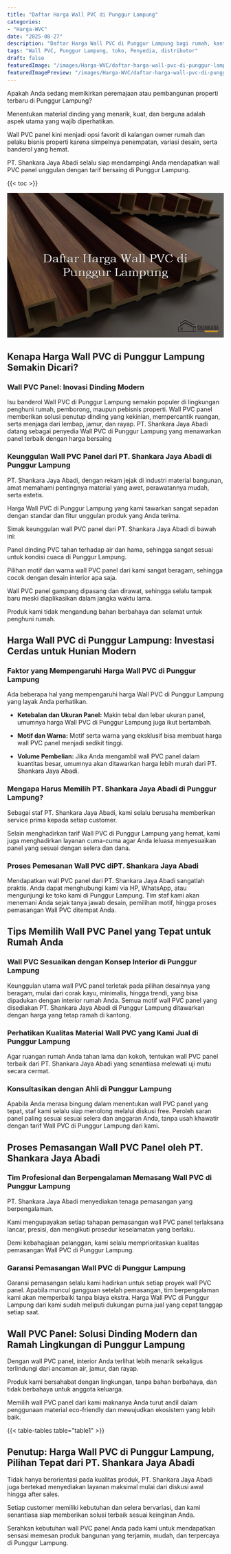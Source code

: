 ```yaml
---
title: "Daftar Harga Wall PVC di Punggur Lampung"
categories:
- "Harga-WVC"
date: "2025-08-27"
description: "Daftar Harga Wall PVC di Punggur Lampung bagi rumah, kantor, serta ritel. Produk terbaik, beragam motif, pilihan warna modern, dengan layanan penempatan oleh tenaga ahli ahli serta kepastian resmi!|Layanan penjualan Wall PVC di Punggur Lampung untuk kebutuhan tempat tinggal, office, atau ritel, beserta panel unggulan dan pemasangan oleh tenaga ahli ahli dan garansi resmi.|Alternatif Wall PVC di Punggur Lampung yang andal untuk rumah, kantor, serta gerai, dengan panel unggulan dan pemasangan dikerjakan oleh tim berpengalaman serta garansi resmi.|Penjualan Wall PVC di Punggur Lampung untuk tempat tinggal, office, dan gerai, beserta material unggulan dan pemasangan dikerjakan oleh teknisi profesional, lengkap beserta jaminan resmi.}"
tags: "Wall PVC, Punggur Lampung, toko, Penyedia, distributor"
draft: false
featuredImage: "/images/Harga-WVC/daftar-harga-wall-pvc-di-punggur-lampung.png"
featuredImagePreview: "/images/Harga-WVC/daftar-harga-wall-pvc-di-punggur-lampung.png"
---
```


Apakah Anda sedang memikirkan peremajaan atau pembangunan properti terbaru di Punggur Lampung?

Menentukan material dinding yang menarik, kuat, dan berguna adalah aspek utama yang wajib diperhatikan.

Wall PVC panel kini menjadi opsi favorit di kalangan owner rumah dan pelaku bisnis properti karena simpelnya penempatan, variasi desain, serta banderol yang hemat.

PT. Shankara Jaya Abadi selalu siap mendampingi Anda mendapatkan wall PVC panel unggulan dengan tarif bersaing di Punggur Lampung.

{{< toc >}}

![Daftar Harga Wall PVC di Punggur Lampung](/images/Harga-WVC/Daftar-Harga-Wall-PVC-di-Punggur-Lampung.png)


## Kenapa Harga Wall PVC di Punggur Lampung Semakin Dicari?

### Wall PVC Panel: Inovasi Dinding Modern

Isu banderol Wall PVC di Punggur Lampung semakin populer di lingkungan penghuni rumah, pemborong, maupun pebisnis properti. Wall PVC panel memberikan solusi penutup dinding yang kekinian, mempercantik ruangan, serta menjaga dari lembap, jamur, dan rayap. PT. Shankara Jaya Abadi datang sebagai penyedia Wall PVC di Punggur Lampung yang menawarkan panel terbaik dengan harga bersaing

### Keunggulan Wall PVC Panel dari PT. Shankara Jaya Abadi di Punggur Lampung

PT. Shankara Jaya Abadi, dengan rekam jejak di industri material bangunan, amat memahami pentingnya material yang awet, perawatannya mudah, serta estetis.

Harga Wall PVC di Punggur Lampung yang kami tawarkan sangat sepadan dengan standar dan fitur unggulan produk yang Anda terima.

Simak keunggulan wall PVC panel dari PT. Shankara Jaya Abadi di bawah ini:

Panel dinding PVC tahan terhadap air dan hama, sehingga sangat sesuai untuk kondisi cuaca di Punggur Lampung.

Pilihan motif dan warna wall PVC panel dari kami sangat beragam, sehingga cocok dengan desain interior apa saja.

Wall PVC panel gampang dipasang dan dirawat, sehingga selalu tampak baru meski diaplikasikan dalam jangka waktu lama.

Produk kami tidak mengandung bahan berbahaya dan selamat untuk penghuni rumah.

## Harga Wall PVC di Punggur Lampung: Investasi Cerdas untuk Hunian Modern

### Faktor yang Mempengaruhi Harga Wall PVC di Punggur Lampung

Ada beberapa hal yang mempengaruhi harga Wall PVC di Punggur Lampung yang layak Anda perhatikan.

- **Ketebalan dan Ukuran Panel:** Makin tebal dan lebar ukuran panel, umumnya harga Wall PVC di Punggur Lampung juga ikut bertambah.

- **Motif dan Warna:** Motif serta warna yang eksklusif bisa membuat harga wall PVC panel menjadi sedikit tinggi.

- **Volume Pembelian:** Jika Anda mengambil wall PVC panel dalam kuantitas besar, umumnya akan ditawarkan harga lebih murah dari PT. Shankara Jaya Abadi.

### Mengapa Harus Memilih PT. Shankara Jaya Abadi di Punggur Lampung?

Sebagai staf PT. Shankara Jaya Abadi, kami selalu berusaha memberikan service prima kepada setiap customer.

Selain menghadirkan tarif Wall PVC di Punggur Lampung yang hemat, kami juga menghadirkan layanan cuma-cuma agar Anda leluasa menyesuaikan panel yang sesuai dengan selera dan dana.

### Proses Pemesanan Wall PVC diPT. Shankara Jaya Abadi

Mendapatkan wall PVC panel dari PT. Shankara Jaya Abadi sangatlah praktis. Anda dapat menghubungi kami via HP, WhatsApp, atau mengunjungi ke toko kami di Punggur Lampung. Tim staf kami akan menemani Anda sejak tanya jawab desain, pemilihan motif, hingga proses pemasangan Wall PVC ditempat Anda.

## Tips Memilih Wall PVC Panel yang Tepat untuk Rumah Anda

### Wall PVC Sesuaikan dengan Konsep Interior di Punggur Lampung

Keunggulan utama wall PVC panel terletak pada pilihan desainnya yang beragam, mulai dari corak kayu, minimalis, hingga trendi, yang bisa dipadukan dengan interior rumah Anda. Semua motif wall PVC panel yang disediakan PT. Shankara Jaya Abadi di Punggur Lampung ditawarkan dengan harga yang tetap ramah di kantong.

### Perhatikan Kualitas Material Wall PVC yang Kami Jual di Punggur Lampung

Agar ruangan rumah Anda tahan lama dan kokoh, tentukan wall PVC panel terbaik dari PT. Shankara Jaya Abadi yang senantiasa melewati uji mutu secara cermat.

### Konsultasikan dengan Ahli di Punggur Lampung

Apabila Anda merasa bingung dalam menentukan wall PVC panel yang tepat, staf kami selalu siap menolong melalui diskusi free. Peroleh saran panel paling sesuai sesuai selera dan anggaran Anda, tanpa usah khawatir dengan tarif Wall PVC di Punggur Lampung dari kami.

## Proses Pemasangan Wall PVC Panel oleh PT. Shankara Jaya Abadi

### Tim Profesional dan Berpengalaman Memasang Wall PVC di Punggur Lampung

PT. Shankara Jaya Abadi menyediakan tenaga pemasangan yang berpengalaman.

Kami mengupayakan setiap tahapan pemasangan wall PVC panel terlaksana lancar, presisi, dan mengikuti prosedur keselamatan yang berlaku.

Demi kebahagiaan pelanggan, kami selalu memprioritaskan kualitas pemasangan Wall PVC di Punggur Lampung.

### Garansi Pemasangan Wall PVC di Punggur Lampung

Garansi pemasangan selalu kami hadirkan untuk setiap proyek wall PVC panel. Apabila muncul gangguan setelah pemasangan, tim berpengalaman kami akan memperbaiki tanpa biaya ekstra. Harga Wall PVC di Punggur Lampung dari kami sudah meliputi dukungan purna jual yang cepat tanggap setiap saat.

## Wall PVC Panel: Solusi Dinding Modern dan Ramah Lingkungan di Punggur Lampung

Dengan wall PVC panel, interior Anda terlihat lebih menarik sekaligus terlindungi dari ancaman air, jamur, dan rayap.

Produk kami bersahabat dengan lingkungan, tanpa bahan berbahaya, dan tidak berbahaya untuk anggota keluarga.

Memilih wall PVC panel dari kami maknanya Anda turut andil dalam penggunaan material eco-friendly dan mewujudkan ekosistem yang lebih baik.

{{< table-tables table="table1" >}}

## Penutup: Harga Wall PVC di Punggur Lampung, Pilihan Tepat dari PT. Shankara Jaya Abadi

Tidak hanya berorientasi pada kualitas produk, PT. Shankara Jaya Abadi juga bertekad menyediakan layanan maksimal mulai dari diskusi awal hingga after sales.

Setiap customer memiliki kebutuhan dan selera bervariasi, dan kami senantiasa siap memberikan solusi terbaik sesuai keinginan Anda.

Serahkan kebutuhan wall PVC panel Anda pada kami untuk mendapatkan sensasi memesan produk bangunan yang terjamin, mudah, dan terpercaya di Punggur Lampung.
